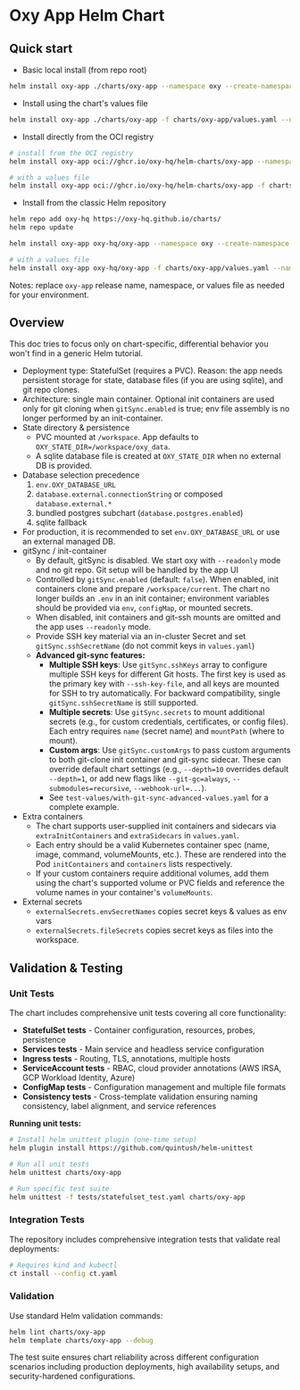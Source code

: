 # Oxy App Helm Chart

## Quick start

- Basic local install (from repo root)

```bash
helm install oxy-app ./charts/oxy-app --namespace oxy --create-namespace
```

- Install using the chart's values file

```bash
helm install oxy-app ./charts/oxy-app -f charts/oxy-app/values.yaml --namespace oxy --create-namespace
```

- Install directly from the OCI registry

```bash
# install from the OCI registry
helm install oxy-app oci://ghcr.io/oxy-hq/helm-charts/oxy-app --namespace oxy --create-namespace

# with a values file
helm install oxy-app oci://ghcr.io/oxy-hq/helm-charts/oxy-app -f charts/oxy-app/values.yaml --namespace oxy --create-namespace
```

- Install from the classic Helm repository

```bash
helm repo add oxy-hq https://oxy-hq.github.io/charts/
helm repo update

helm install oxy-app oxy-hq/oxy-app --namespace oxy --create-namespace

# with a values file
helm install oxy-app oxy-hq/oxy-app -f charts/oxy-app/values.yaml --namespace oxy --create-namespace
```

Notes: replace `oxy-app` release name, namespace, or values file as needed for your environment.

## Overview

This doc tries to focus only on chart-specific, differential behavior you won't find in a generic Helm tutorial.

- Deployment type: StatefulSet (requires a PVC). Reason: the app needs persistent storage for state, database files (if you are using sqlite), and git repo clones.
- Architecture: single main container. Optional init containers are used only for git cloning when `gitSync.enabled` is true; env file assembly is no longer performed by an init-container.
- State directory & persistence
  - PVC mounted at `/workspace`. App defaults to `OXY_STATE_DIR=/workspace/oxy_data`.
  - A sqlite database file is created at `OXY_STATE_DIR` when no external DB is provided.
- Database selection precedence
  1. `env.OXY_DATABASE_URL`
  2. `database.external.connectionString` or composed `database.external.*`
  3. bundled postgres subchart (`database.postgres.enabled`)
  4. sqlite fallback
- For production, it is recommended to set `env.OXY_DATABASE_URL` or use an external managed DB.
- gitSync / init-container
  - By default, gitSync is disabled. We start oxy with `--readonly` mode and no git repo. Git setup will be handled by the app UI
  - Controlled by `gitSync.enabled` (default: `false`). When enabled, init containers clone and prepare `/workspace/current`. The chart no longer builds an `.env` in an init container; environment variables should be provided via `env`, `configMap`, or mounted secrets.
  - When disabled, init containers and git-ssh mounts are omitted and the app uses `--readonly` mode.
  - Provide SSH key material via an in-cluster Secret and set `gitSync.sshSecretName` (do not commit keys in `values.yaml`)
  - **Advanced git-sync features:**
    - **Multiple SSH keys**: Use `gitSync.sshKeys` array to configure multiple SSH keys for different Git hosts. The first key is used as the primary key with `--ssh-key-file`, and all keys are mounted for SSH to try automatically. For backward compatibility, single `gitSync.sshSecretName` is still supported.
    - **Multiple secrets**: Use `gitSync.secrets` to mount additional secrets (e.g., for custom credentials, certificates, or config files). Each entry requires `name` (secret name) and `mountPath` (where to mount).
    - **Custom args**: Use `gitSync.customArgs` to pass custom arguments to both git-clone init container and git-sync sidecar. These can override default chart settings (e.g., `--depth=10` overrides default `--depth=1`, or add new flags like `--git-gc=always`, `--submodules=recursive`, `--webhook-url=...`).
    - See `test-values/with-git-sync-advanced-values.yaml` for a complete example.
- Extra containers
  - The chart supports user-supplied init containers and sidecars via `extraInitContainers` and `extraSidecars` in `values.yaml`.
  - Each entry should be a valid Kubernetes container spec (name, image, command, volumeMounts, etc.). These are rendered into the Pod `initContainers` and `containers` lists respectively.
  - If your custom containers require additional volumes, add them using the chart's supported volume or PVC fields and reference the volume names in your container's `volumeMounts`.
- External secrets
  - `externalSecrets.envSecretNames` copies secret keys & values as env vars
  - `externalSecrets.fileSecrets` copies secret keys as files into the workspace.

## Validation & Testing

### Unit Tests
The chart includes comprehensive unit tests covering all core functionality:

- **StatefulSet tests** - Container configuration, resources, probes, persistence
- **Services tests** - Main service and headless service configuration
- **Ingress tests** - Routing, TLS, annotations, multiple hosts
- **ServiceAccount tests** - RBAC, cloud provider annotations (AWS IRSA, GCP Workload Identity, Azure)
- **ConfigMap tests** - Configuration management and multiple file formats
- **Consistency tests** - Cross-template validation ensuring naming consistency, label alignment, and service references

**Running unit tests:**
```bash
# Install helm unittest plugin (one-time setup)
helm plugin install https://github.com/quintush/helm-unittest

# Run all unit tests
helm unittest charts/oxy-app

# Run specific test suite
helm unittest -f tests/statefulset_test.yaml charts/oxy-app
```

### Integration Tests
The repository includes comprehensive integration tests that validate real deployments:

```bash
# Requires kind and kubectl
ct install --config ct.yaml
```

### Validation
Use standard Helm validation commands:
```bash
helm lint charts/oxy-app
helm template charts/oxy-app --debug
```

The test suite ensures chart reliability across different configuration scenarios including production deployments, high availability setups, and security-hardened configurations.
